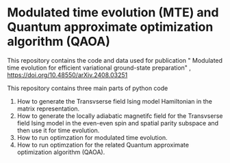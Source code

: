 # Modulated time evolution (MTE) and Quantum approximate optimization algorithm (QAOA)
This repository contains the code and data used for publication " Modulated time evolution for efficient variational ground-state preparation" ,
https://doi.org/10.48550/arXiv.2408.03251

This repository contains three main parts of python code
1. How to generate the Transvserse field Ising model Hamiltonian in the matrix representation. 
2. How to generate the locally adiabatic magnetifc field for the Transvserse field Ising model in the even-even spin and spatial parity subspace and then use it for time evolution. 
3. How to run optimzation for modulated time evolution.
4. How to run optimzation for the related Quantum approximate optimization algorithm (QAOA). 
  
